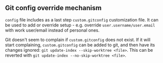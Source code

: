 ## Git config override mechanism
`config` file includes as a last step `custom.gitconfig` customization file.
It can be used to add or override setup - e.g. override `user.username/user.email` with work user/email instead of personal ones.

Git doesn't seem to complain if `custom.gitconfig` does not exist. If it will start complaining, `custom.gitconfig` can be added to git, and then have its changes ignored:
`git update-index --skip-worktree <file>`. This can be reverted with `git update-index --no-skip-worktree <file>`.
